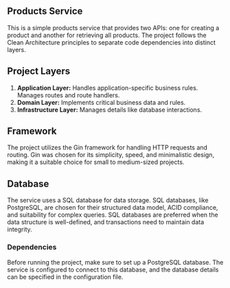 
## Products Service

This is a simple products service that provides two APIs: one for creating a product and another for retrieving all products. The project follows the Clean Architecture principles to separate code dependencies into distinct layers.



## Project Layers

1. **Application Layer:** Handles application-specific business rules. Manages routes and route handlers.
2. **Domain Layer:** Implements critical business data and rules.
3. **Infrastructure Layer:** Manages details like database interactions.


## Framework

The project utilizes the Gin framework for handling HTTP requests and routing. Gin was chosen for its simplicity, speed, and minimalistic design, making it a suitable choice for small to medium-sized projects.

## Database
The service uses a SQL database for data storage. SQL databases, like PostgreSQL, are chosen for their structured data model, ACID compliance, and suitability for complex queries. SQL databases are preferred when the data structure is well-defined, and transactions need to maintain data integrity.

### Dependencies

Before running the project, make sure to set up a PostgreSQL database. The service is configured to connect to this database, and the database details can be specified in the configuration file.
